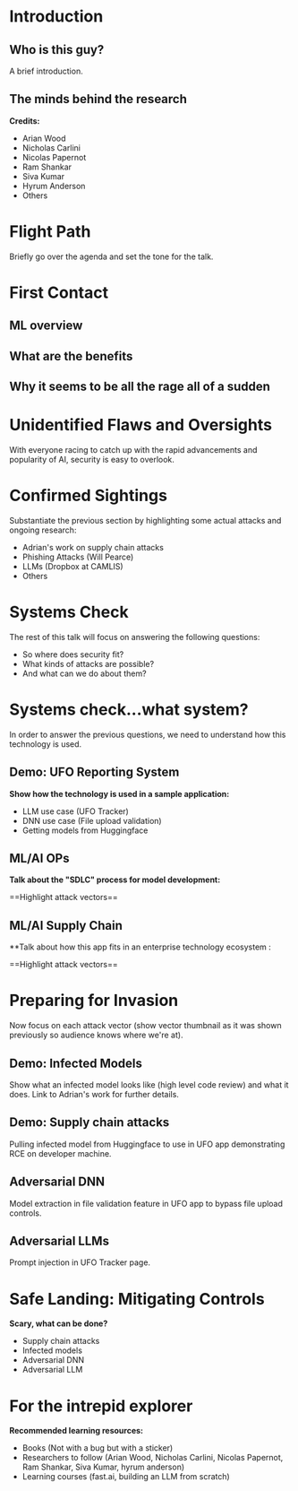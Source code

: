 # Introduction

## Who is this guy?

A brief introduction.
## The minds behind the research

**Credits:**

- Arian Wood
- Nicholas Carlini
- Nicolas Papernot
- Ram Shankar
- Siva Kumar
- Hyrum Anderson
- Others
# Flight Path

Briefly go over the agenda and set the tone for the talk.
# First Contact

## ML overview
## What are the benefits
## Why it seems to be all the rage all of a sudden

# Unidentified Flaws and Oversights

With everyone racing to catch up with the rapid advancements and popularity of AI, security is easy to overlook.
# Confirmed Sightings

Substantiate the previous section by highlighting some actual attacks and ongoing research:

- Adrian's work on supply chain attacks
- Phishing Attacks (Will Pearce)
- LLMs (Dropbox at CAMLIS)
- Others
# Systems Check

The rest of this talk will focus on answering the following questions:

- So where does security fit? 
- What kinds of attacks are possible?
- And what can we do about them?

# Systems check...what system?

In order to answer the previous questions, we need to understand how this technology is used.
## Demo: UFO Reporting System

**Show how the technology is used in a sample application:**

- LLM use case (UFO Tracker)
- DNN use case (File upload validation)
- Getting models from Huggingface
## ML/AI OPs

**Talk about the "SDLC" process for model development:**

==Highlight attack vectors==
## ML/AI Supply Chain

**Talk about how this app fits in an enterprise technology ecosystem :

==Highlight attack vectors==

# Preparing for Invasion

Now focus on each attack vector (show vector thumbnail as it was shown previously so audience knows where we're at).

## Demo: Infected Models
Show what an infected model looks like (high level code review) and what it does. Link to Adrian's work for further details.
## Demo: Supply chain attacks
Pulling infected model from Huggingface to use in UFO app demonstrating RCE on developer machine.
## Adversarial DNN
Model extraction in file validation feature in UFO app to bypass file upload controls.
## Adversarial LLMs
Prompt injection in UFO Tracker page.

# Safe Landing: Mitigating Controls

**Scary, what can be done?**

- Supply chain attacks
- Infected models
- Adversarial DNN
- Adversarial LLM

# For the intrepid explorer

**Recommended learning resources:**

- Books (Not with a bug but with a sticker)
- Researchers to follow (Arian Wood, Nicholas Carlini, Nicolas Papernot, Ram Shankar, Siva Kumar, hyrum anderson)
- Learning courses (fast.ai, building an LLM from scratch)
